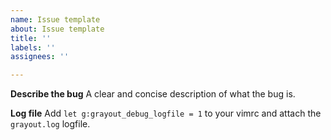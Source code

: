 ```yaml
---
name: Issue template
about: Issue template
title: ''
labels: ''
assignees: ''

---
```


**Describe the bug**
A clear and concise description of what the bug is.

**Log file**
Add `let g:grayout_debug_logfile = 1` to your vimrc and attach the `grayout.log` logfile.
